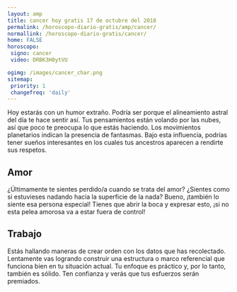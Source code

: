 ```yaml
---
layout: amp
title: cancer hoy gratis 17 de octubre del 2018 
permalink: /horoscopo-diario-gratis/amp/cancer/
normallink: /horoscopo-diario-gratis/cancer/
home: FALSE
horoscopo:
 signo: cancer
 video: DRBK3H0ytVU

ogimg: /images/cancer_char.png
sitemap:
 priority: 1
 changefreq: 'daily'
---
```



Hoy estarás con un humor extraño. Podría ser porque el alineamiento astral del día te hace sentir así. Tus pensamientos están volando por las nubes, así que poco te preocupa lo que estás haciendo. Los movimientos planetarios indican la presencia de fantasmas. Bajo esta influencia, podrías tener sueños interesantes en los cuales tus ancestros aparecen a rendirte sus respetos.

## Amor

¿Últimamente te sientes perdido/a cuando se trata del amor? ¿Sientes como si estuvieses nadando hacia la superficie de la nada? Bueno, ¡también lo siente esa persona especial! Tienes que abrir la boca y expresar esto, ¡si no esta pelea amorosa va a estar fuera de control!

## Trabajo

Estás hallando maneras de crear orden con los datos que has recolectado. Lentamente vas logrando construir una estructura o marco referencial que funciona bien en tu situación actual. Tu enfoque es práctico y, por lo tanto, también es sólido. Ten confianza y verás que tus esfuerzos serán premiados.